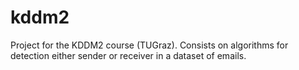 kddm2
=====
Project for the KDDM2 course (TUGraz). Consists on algorithms for detection either sender or receiver in a dataset of emails.
